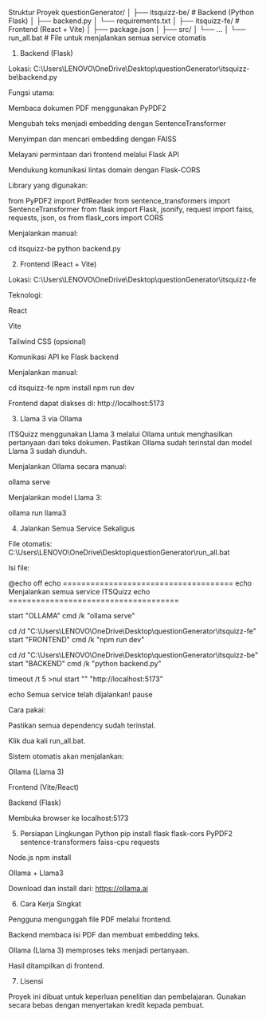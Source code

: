 

Struktur Proyek
questionGenerator/
│
├── itsquizz-be/               # Backend (Python Flask)
│   ├── backend.py
│   └── requirements.txt
│
├── itsquizz-fe/               # Frontend (React + Vite)
│   ├── package.json
│   ├── src/
│   └── ...
│
└── run_all.bat                # File untuk menjalankan semua service otomatis

1. Backend (Flask)

Lokasi:
C:\Users\LENOVO\OneDrive\Desktop\questionGenerator\itsquizz-be\backend.py

Fungsi utama:

Membaca dokumen PDF menggunakan PyPDF2

Mengubah teks menjadi embedding dengan SentenceTransformer

Menyimpan dan mencari embedding dengan FAISS

Melayani permintaan dari frontend melalui Flask API

Mendukung komunikasi lintas domain dengan Flask-CORS

Library yang digunakan:

from PyPDF2 import PdfReader
from sentence_transformers import SentenceTransformer
from flask import Flask, jsonify, request
import faiss, requests, json, os
from flask_cors import CORS


Menjalankan manual:

cd itsquizz-be
python backend.py

2. Frontend (React + Vite)

Lokasi:
C:\Users\LENOVO\OneDrive\Desktop\questionGenerator\itsquizz-fe

Teknologi:

React

Vite

Tailwind CSS (opsional)

Komunikasi API ke Flask backend

Menjalankan manual:

cd itsquizz-fe
npm install
npm run dev


Frontend dapat diakses di:
http://localhost:5173

3. Llama 3 via Ollama

ITSQuizz menggunakan Llama 3 melalui Ollama untuk menghasilkan pertanyaan dari teks dokumen.
Pastikan Ollama sudah terinstal dan model Llama 3 sudah diunduh.

Menjalankan Ollama secara manual:

ollama serve


Menjalankan model Llama 3:

ollama run llama3

4. Jalankan Semua Service Sekaligus

File otomatis:
C:\Users\LENOVO\OneDrive\Desktop\questionGenerator\run_all.bat

Isi file:

@echo off
echo =====================================
echo  Menjalankan semua service ITSQuizz
echo =====================================

start "OLLAMA" cmd /k "ollama serve"

cd /d "C:\Users\LENOVO\OneDrive\Desktop\questionGenerator\itsquizz-fe"
start "FRONTEND" cmd /k "npm run dev"

cd /d "C:\Users\LENOVO\OneDrive\Desktop\questionGenerator\itsquizz-be"
start "BACKEND" cmd /k "python backend.py"

timeout /t 5 >nul
start "" "http://localhost:5173"

echo Semua service telah dijalankan!
pause


Cara pakai:

Pastikan semua dependency sudah terinstal.

Klik dua kali run_all.bat.

Sistem otomatis akan menjalankan:

Ollama (Llama 3)

Frontend (Vite/React)

Backend (Flask)

Membuka browser ke localhost:5173

5. Persiapan Lingkungan
Python
pip install flask flask-cors PyPDF2 sentence-transformers faiss-cpu requests

Node.js
npm install

Ollama + Llama3

Download dan install dari:
https://ollama.ai

6. Cara Kerja Singkat

Pengguna mengunggah file PDF melalui frontend.

Backend membaca isi PDF dan membuat embedding teks.

Ollama (Llama 3) memproses teks menjadi pertanyaan.

Hasil ditampilkan di frontend.

7. Lisensi

Proyek ini dibuat untuk keperluan penelitian dan pembelajaran.
Gunakan secara bebas dengan menyertakan kredit kepada pembuat.
